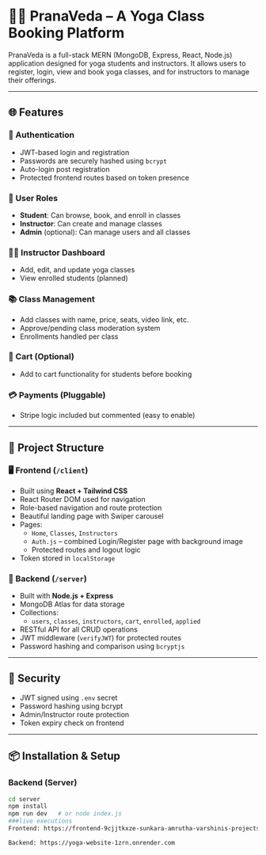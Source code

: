 # 🧘‍♀️ PranaVeda – A Yoga Class Booking Platform

PranaVeda is a full-stack MERN (MongoDB, Express, React, Node.js) application designed for yoga students and instructors. It allows users to register, login, view and book yoga classes, and for instructors to manage their offerings.

---

## 🌐 Features

### 🔐 Authentication
- JWT-based login and registration
- Passwords are securely hashed using `bcrypt`
- Auto-login post registration
- Protected frontend routes based on token presence

### 👥 User Roles
- **Student**: Can browse, book, and enroll in classes
- **Instructor**: Can create and manage classes
- **Admin** (optional): Can manage users and all classes

### 🧑‍🏫 Instructor Dashboard
- Add, edit, and update yoga classes
- View enrolled students (planned)

### 📚 Class Management
- Add classes with name, price, seats, video link, etc.
- Approve/pending class moderation system
- Enrollments handled per class

### 🛒 Cart (Optional)
- Add to cart functionality for students before booking

### 💳 Payments (Pluggable)
- Stripe logic included but commented (easy to enable)

---

## 📁 Project Structure

### 🖥️ Frontend (`/client`)
- Built using **React + Tailwind CSS**
- React Router DOM used for navigation
- Role-based navigation and route protection
- Beautiful landing page with Swiper carousel
- Pages:
  - `Home`, `Classes`, `Instructors`
  - `Auth.js` – combined Login/Register page with background image
  - Protected routes and logout logic
- Token stored in `localStorage`

### 🔧 Backend (`/server`)
- Built with **Node.js + Express**
- MongoDB Atlas for data storage
- Collections:
  - `users`, `classes`, `instructors`, `cart`, `enrolled`, `applied`
- RESTful API for all CRUD operations
- JWT middleware (`verifyJWT`) for protected routes
- Password hashing and comparison using `bcryptjs`

---

## 🔐 Security

- JWT signed using `.env` secret
- Password hashing using bcrypt
- Admin/Instructor route protection
- Token expiry check on frontend

---

## 📦 Installation & Setup

### Backend (Server)
```bash
cd server
npm install
npm run dev   # or node index.js
###live executions
Frontend: https://frontend-9cjjtkxze-sunkara-amrutha-varshinis-projects.vercel.app

Backend: https://yoga-website-1zrn.onrender.com
